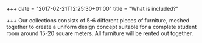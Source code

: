 +++
date = "2017-02-21T12:25:30+01:00"
title = "What is included?"

+++
Our collections consists of 5-6 different pieces of furniture, meshed together to create a uniform design concept suitable for a complete student room around 15-20 square meters. All furniture will be rented out together.
